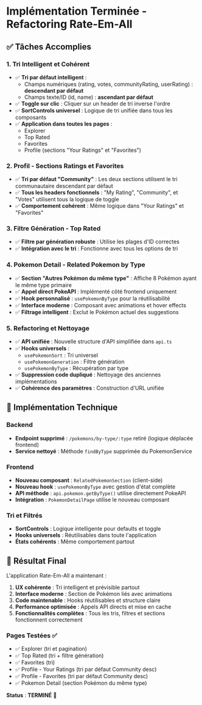# Implémentation Terminée - Refactoring Rate-Em-All

## ✅ Tâches Accomplies

### 1. Tri Intelligent et Cohérent
- ✅ **Tri par défaut intelligent** : 
  - Champs numériques (rating, votes, communityRating, userRating) : **descendant par défaut**
  - Champs texte/ID (id, name) : **ascendant par défaut**
- ✅ **Toggle sur clic** : Cliquer sur un header de tri inverse l'ordre
- ✅ **SortControls universel** : Logique de tri unifiée dans tous les composants
- ✅ **Application dans toutes les pages** :
  - Explorer
  - Top Rated
  - Favorites
  - Profile (sections "Your Ratings" et "Favorites")

### 2. Profil - Sections Ratings et Favorites
- ✅ **Tri par défaut "Community"** : Les deux sections utilisent le tri communautaire descendant par défaut
- ✅ **Tous les headers fonctionnels** : "My Rating", "Community", et "Votes" utilisent tous la logique de toggle
- ✅ **Comportement cohérent** : Même logique dans "Your Ratings" et "Favorites"

### 3. Filtre Génération - Top Rated
- ✅ **Filtre par génération robuste** : Utilise les plages d'ID correctes
- ✅ **Intégration avec le tri** : Fonctionne avec tous les options de tri

### 4. Pokemon Detail - Related Pokemon by Type
- ✅ **Section "Autres Pokémon du même type"** : Affiche 8 Pokémon ayant le même type primaire
- ✅ **Appel direct PokeAPI** : Implémenté côté frontend uniquement
- ✅ **Hook personnalisé** : `usePokemonByType` pour la réutilisabilité
- ✅ **Interface moderne** : Composant avec animations et hover effects
- ✅ **Filtrage intelligent** : Exclut le Pokémon actuel des suggestions

### 5. Refactoring et Nettoyage
- ✅ **API unifiée** : Nouvelle structure d'API simplifiée dans `api.ts`
- ✅ **Hooks universels** : 
  - `usePokemonSort` : Tri universel
  - `usePokemonGeneration` : Filtre génération
  - `usePokemonByType` : Récupération par type
- ✅ **Suppression code dupliqué** : Nettoyage des anciennes implémentations
- ✅ **Cohérence des paramètres** : Construction d'URL unifiée

## 🔧 Implémentation Technique

### Backend
- **Endpoint supprimé** : `/pokemons/by-type/:type` retiré (logique déplacée frontend)
- **Service nettoyé** : Méthode `findByType` supprimée du PokemonService

### Frontend
- **Nouveau composant** : `RelatedPokemonSection` (client-side)
- **Nouveau hook** : `usePokemonByType` avec gestion d'état complète
- **API méthode** : `api.pokemon.getByType()` utilise directement PokeAPI
- **Intégration** : `PokemonDetailPage` utilise le nouveau composant

### Tri et Filtrés
- **SortControls** : Logique intelligente pour defaults et toggle
- **Hooks universels** : Réutilisables dans toute l'application
- **États cohérents** : Même comportement partout

## 🎯 Résultat Final

L'application Rate-Em-All a maintenant :
1. **UX cohérente** : Tri intelligent et prévisible partout
2. **Interface moderne** : Section de Pokémon liés avec animations
3. **Code maintenable** : Hooks réutilisables et structure claire
4. **Performance optimisée** : Appels API directs et mise en cache
5. **Fonctionnalités complètes** : Tous les tris, filtres et sections fonctionnent correctement

### Pages Testées ✅
- ✅ Explorer (tri et pagination)
- ✅ Top Rated (tri + filtre génération)
- ✅ Favorites (tri)
- ✅ Profile - Your Ratings (tri par défaut Community desc)
- ✅ Profile - Favorites (tri par défaut Community desc)
- ✅ Pokemon Detail (section Pokémon du même type)

**Status** : **TERMINÉ** 🎉
